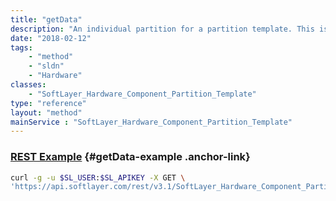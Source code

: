 ```yaml
---
title: "getData"
description: "An individual partition for a partition template. This is identical to 'partitionTemplatePartition' except this will sort unix partitions."
date: "2018-02-12"
tags:
    - "method"
    - "sldn"
    - "Hardware"
classes:
    - "SoftLayer_Hardware_Component_Partition_Template"
type: "reference"
layout: "method"
mainService : "SoftLayer_Hardware_Component_Partition_Template"
---
```


### [REST Example](#getData-example) <a href="/article/rest/"><i class="fas fa-question"></i></a> {#getData-example .anchor-link} 
```bash
curl -g -u $SL_USER:$SL_APIKEY -X GET \
'https://api.softlayer.com/rest/v3.1/SoftLayer_Hardware_Component_Partition_Template/{SoftLayer_Hardware_Component_Partition_TemplateID}/getData'
```
